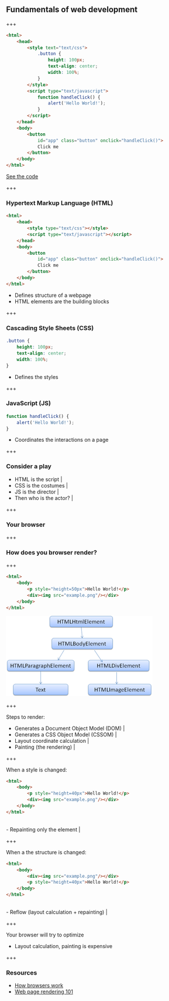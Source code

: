## Fundamentals of web development

+++

````html
<html>
	<head>
		<style text="text/css">
			.button {
				height: 100px;
				text-align: center;
				width: 100%;
			}
		</style>
		<script type="text/javascript">
			function handleClick() {
				alert('Hello World!');
			}
		</script>
	</head>
	<body>
		<button
			id="app" class="button" onclick="handleClick()">
			Click me
		</button>
	</body>
</html>
````

[See the code](https://jsfiddle.net/suddi/xmj93Lzd/)

+++

### Hypertext Markup Language (HTML)

````html
<html>
	<head>
		<style type="text/css"></style>
		<script type="text/javascript"></script>
	</head>
	<body>
		<button
			id="app" class="button" onclick="handleClick()">
			Click me
		</button>
	</body>
</html>
````

- Defines structure of a webpage
- HTML elements are the building blocks

+++

### Cascading Style Sheets (CSS)

````css
.button {
	height: 100px;
	text-align: center;
	width: 100%;
}
````

- Defines the styles

+++

### JavaScript (JS)

````js
function handleClick() {
	alert('Hello World!');
}
````

- Coordinates the interactions on a page

+++

### Consider a play

- HTML is the script |
- CSS is the costumes |
- JS is the director |
- Then who is the actor? |

+++

### Your browser

<i class="fa fa-chrome"></i>
<i class="fa fa-firefox"></i>
<i class="fa fa-edge"></i>
<i class="fa fa-safari"></i>
<i class="fa fa-opera"></i>

+++

### How does you browser render?

+++

````html
<html>
	<body>
		<p style="height=50px">Hello World!</p>
		<div><img src="example.png"/></div>
	</body>
</html>
````

![DOM Rendering](assets/img/dom.png)

+++

Steps to render:

- Generates a Document Object Model (DOM) |
- Generates a CSS Object Model (CSSOM) |
- Layout coordinate calculation |
- Painting (the rendering) |

+++

When a style is changed:

````html
<html>
	<body>
		<p style="height=40px">Hello World!</p>
		<div><img src="example.png"/></div>
	</body>
</html>
````
<br/>
- Repainting only the element |

+++

When a the structure is changed:

````html
<html>
	<body>
		<div><img src="example.png"/></div>
		<p style="height=40px">Hello World!</p>
	</body>
</html>
````
<br/>
- Reflow (layout calculation + repainting) |

+++

Your browser will try to optimize
<br/>
- Layout calculation, painting is expensive

+++

### Resources

- [How browsers work](https://www.html5rocks.com/en/tutorials/internals/howbrowserswork/)
- [Web page rendering 101](http://frontendbabel.info/articles/webpage-rendering-101/)
